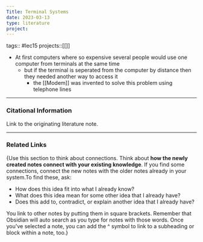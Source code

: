 ```yaml
---
Title: Terminal Systems
date: 2023-03-13
type: literature
project:
---
```

tags:: #lec15 
projects::[[]]


-   At first computers where so expensive several people would use one computer from terminals at the same time
	- but if the terminal is seperated from the computer by distance then they needed another way to access it
		- the [[Modem]] was invented to solve this problem using telephone lines

---
### Citational Information

Link to the originating literature note.

---

### Related Links

{Use this section to think about connections. Think about **how the newly created notes connect with your existing knowledge**. If you find some connections, connect the new notes with the older notes already in your system.To find these, ask:

-   How does this idea fit into what I already know?
-   What does this idea mean for some other idea that I already have?
-   Does this add to, contradict, or explain another idea that I already have?

You link to other notes by putting them in square brackets. Remember that Obsidian will auto search as you type for notes with those words. Once you've selected a note, you can add the ^ symbol to link to a subheading or block within a note, too.}